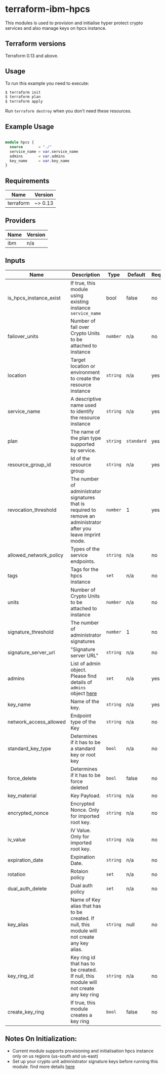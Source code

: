 # terraform-ibm-hpcs

This modules is used to provision and initialise hyper protect crypto services and also manage keys on hpcs instance.

## Terraform versions

Terraform 0.13 and above.

## Usage

To run this example you need to execute:

```bash
$ terraform init
$ terraform plan
$ terraform apply
```

Run `terraform destroy` when you don't need these resources.
## Example Usage

```terraform

module hpcs {
  source       = "./"
  service_name = var.service_name
  admins       = var.admins
  key_name     = var.key_name
}

```

<!-- BEGINNING OF PRE-COMMIT-TERRAFORM DOCS HOOK -->
## Requirements

| Name | Version |
|------|---------|
| terraform | ~> 0.13 |


## Providers

| Name | Version |
|------|---------|
| ibm | n/a |

## Inputs

| Name              | Description                                                                    | Type   |Default  | Required|
|-------------------|--------------------------------------------------------------------------------|--------|---------|---------|
|is_hpcs_instance_exist | If true, this module using existing instance `service_name`|bool|false|no|
| failover_units                    | Number of fail over Crypto Units to be attached to instance     |`number`| n/a    | no      |
| location                   | Target location or environment to create the resource instance          |`string`| n/a     | yes     |
| service_name             | A descriptive name used to identify the resource instance               |`string`| n/a     | yes     |
| plan                     | The name of the plan type supported by service.                         |`string`| `standard`   | yes     |
| resource_group_id   | Id of the resource group                                              |`string`| n/a     | yes     |
| revocation_threshold   | The number of administrator signatures that is required to remove an administrator after you leave imprint mode.  |`number`| 1    | yes     |
| allowed_network_policy        | Types of the service endpoints.                                         |`string`| n/a     | no      |
| tags                     | Tags for the hpcs instance                                                   |`set`   | n/a     | no      |
| units                    | Number of Crypto Units to be attached to instance                       |`number`| n/a     | no      |
| signature_threshold           | The number of administrator signatures                             |`number`   | 1    | no      |
| signature_server_url          | "Signature server URL"                                        |`string`   | n/a     | no      |
| admins                     | List of admin object. Please find details of `admins` object [here](https://registry.terraform.io/providers/IBM-Cloud/ibm/latest/docs/resources/hpcs#admins) |`set`   | n/a     | yes     |
| key_name                | Name of the key.                                                        |`string`| n/a     | yes     |
| network_access_allowed        | Endpoint type of the Key                            |`string`| n/a     | no      |
| standard_key_type             | Determines if it has to be a standard key or root key                   |`bool`  | n/a   | no      |
| force_delete             | Determines if it has to be force deleted                                |`bool`  | false   | no      |
| key_material             | Key Payload.                                                            |`string`| n/a     | no      |
| encrypted_nonce          | Encrypted Nonce. Only for imported root key.                            |`string`| n/a     | no      |
| iv_value                 | IV Value. Only for imported root key.                                   |`string`| n/a     | no      |
| expiration_date          | Expination Date.                                                        |`string`| n/a     | no      |
| rotation          | Rotaion policy                                          |`set`| n/a     | no      |
| dual_auth_delete          | Dual auth policy                                                       |`set`| n/a     | no      |
| key_alias          | Name of Key alias that has to be created. If null, this module will not create any key alias.    |`string`| null    | no      |
| key_ring_id          | Key ring id that has to be created. If null, this module will not create any key ring                      |`string`| n/a     | no      |
| create_key_ring          | If true, this module creates a key ring  |`bool`| false    | no      |


## Notes On Initialization:

* Current module supports provisioning and initialisation hpcs instance only on us regions (us-south and us-east)
* Set up your crypto unit administrator signature keys before running this module. find more details [here](https://registry.terraform.io/providers/IBM-Cloud/ibm/latest/docs/resources/hpcs#1-using-the-ibm-cloud-trusted-key-entry-tke-cli-plug-in)

